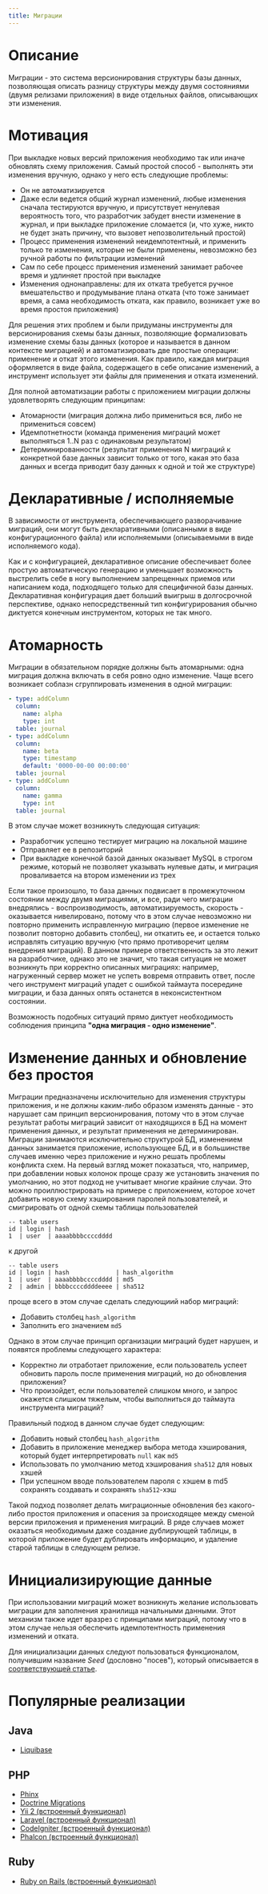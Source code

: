 ```yaml
---
title: Миграции
---
```


# Описание

Миграции - это система версионирования структуры базы данных, 
позволяющая описать разницу структуры между двумя состояниями (двумя
релизами приложения) в виде отдельных файлов, описывающих эти изменения.

# Мотивация

При выкладке новых версий приложения необходимо так или иначе обновлять
схему приложения. Самый простой способ - выполнять эти изменения 
вручную, однако у него есть следующие проблемы:

- Он не автоматизируется
- Даже если ведется общий журнал изменений, любые изменения сначала 
тестируются вручную, и присутствует ненулевая вероятность того, что
разработчик забудет внести изменение в журнал, и при выкладке 
приложение сломается (и, что хуже, никто не будет знать причину, что
вызовет непозволительный простой)
- Процесс применения изменений неидемпотентный, и применить только те
изменения, которые не были применены, невозможно без ручной работы по
фильтрации изменений
- Сам по себе процесс применения изменений занимает рабочее время и
удлиняет простой при выкладке
- Изменения однонаправлены: для их отката требуется ручное 
вмешательство и продумывание плана отката (что тоже занимает время, 
а сама необходимость отката, как правило, возникает уже во время 
простоя приложения)

Для решения этих проблем и были придуманы инструменты для 
версионирования схемы базы данных, позволяющие формализовать 
изменение схемы базы данных (которое и называется в данном контексте 
миграцией) и автоматизировать две простые операции: применение и откат
этого изменения. Как правило, каждая миграция оформляется в виде файла,
содержащего в себе описание изменений, а инструмент использует эти 
файлы для применения и отката изменений.

Для полной автоматизации работы с приложением миграции должны 
удовлетворять следующим принципам:

- Атомарности (миграция должна либо примениться вся, либо не 
примениться совсем)
- Идемпотнетности (команда применения миграций может выполняться 
1..N раз с одинаковым результатом)
- Детерминированности (результат применения N миграций к конкретной 
базе данных зависит только от того, какая это база данных и всегда 
приводит базу данных к одной и той же структуре)

# Декларативные / исполняемые

В зависимости от инструмента, обеспечивающего разворачивание миграций,
они могут быть декларативными (описанными в виде конфигурационного 
файла) или исполняемыми (описываемыми в виде исполняемого кода).

Как и с конфигурацией, декларативное описание обеспечивает более 
простую автоматическую генерацию и уменьшает возможность выстрелить 
себе в ногу выполнением запрещенных приемов или написанием кода,
подходящего только для специфичной базы данных. Декларативная 
конфигурация дает больший выигрыш в долгосрочной перспективе, однако
непосредственный тип конфигурирования обычно диктуется конечным 
инструментом, которых не так много.

# Атомарность

Миграции в обязательном порядке должны быть атомарными: одна миграция
должна включать в себя ровно одно изменение. Чаще всего возникает 
соблазн сгруппировать изменения в одной миграции:

```yml
- type: addColumn
  column:
    name: alpha
    type: int
  table: journal
- type: addColumn
  column:
    name: beta
    type: timestamp
    default: '0000-00-00 00:00:00'
  table: journal
- type: addColumn
  column:
    name: gamma
    type: int
  table: journal
```

В этом случае может возникнуть следующая ситуация:

- Разработчик успешно тестирует миграцию на локальной машине
- Отправляет ее в репозиторий
- При выкладке конечной базой данных оказывает MySQL в строгом режиме,
который не позволяет указывать нулевые даты, и миграция проваливается
на втором изменении из трех

Если такое произошло, то база данных подвисает в промежуточном 
состоянии между двумя миграциями, и все, ради чего миграции 
внедрялись - воспроизводимость, автоматизируемость, скорость - 
оказывается нивелировано, потому что в этом случае невозможно ни 
повторно применить исправленную миграцию (первое изменение не позволит 
повторно добавить столбец), ни откатить ее, и остается только 
исправлять ситуацию вручную (что прямо противоречит целям внедрения 
миграций). В данном примере ответственность за это лежит на 
разработчике, однако это не значит, что такая ситуация не может 
возникнуть при корректно описанных миграциях: например, нагруженный 
сервер может не успеть вовремя отправить ответ, после чего инструмент 
миграций упадет с ошибкой таймаута посередине миграции, и база данных
опять останется в неконсистентном состоянии.

Возможность подобных ситуаций прямо диктует необходимость соблюдения
принципа **"одна миграция - одно изменение"**.

# Изменение данных и обновление без простоя

Миграции предназначены исключительно для изменения структуры 
приложения, и не должны каким-либо образом изменять данные - это 
нарушает сам принцип версионирования, потому что в этом случае 
результат работы миграций зависит от находящихся в БД на момент 
применения данных, и результат применения не детерминирован. 
Миграции занимаются исключительно структурой БД, изменением данных 
занимается приложение, использующее БД, и в большинстве случаев именно 
через приложение и нужно решать проблемы конфликта схем. На первый 
взгляд может показаться, что, например, при добавлении новых колонок
проще сразу же установить значения по умолчанию, но этот подход не 
учитывает многие крайние случаи. Это можно проиллюстрировать на примере
с приложением, которое хочет добавить новую схему хэширования паролей
пользователей, и смигрировать от одной схемы таблицы пользователей

    -- table users
    id | login | hash
    1  | user  | aaaabbbbccccdddd
    
к другой

    -- table users
    id | login | hash             | hash_algorithm
    1  | user  | aaaabbbbccccdddd | md5
    2  | admin | bbbbccccddddeeee | sha512
    
проще всего в этом случае сделать следующиий набор миграций:

- Добавить столбец `hash_algorithm`
- Заполнить его значением `md5`

Однако в этом случае принцип организации миграций будет нарушен, и
появятся проблемы следующего характера:

- Корректно ли отработает приложение, если пользователь успеет обновить 
пароль после применения миграций, но до обновления приложения?
- Что произойдет, если пользователей слишком много, и запрос окажется
слишком тяжелым, чтобы выполниться до таймаута инструмента миграций?

Правильный подход в данном случае будет следующим:

- Добавить новый столбец `hash_algorithm`
- Добавить в приложение менеджер выбора метода хэширования, который 
будет интерпретировать `null` как `md5`
- Использовать по умолчанию метод хэширования `sha512` для новых хэшей
- При успешном вводе пользователем пароля с хэшем в md5 сохранять 
создавать и сохранять `sha512`-хэш

Такой подход позволяет делать миграционные обновления без какого-либо 
простоя приложения и опасения за происходящее между сменой версии 
приложения и применения миграций. В ряде случаев может оказаться 
необходимым даже создание дублирующей таблицы, в которой приложение
будет дублировать информацию, и удаление старой таблицы в следующем 
релизе.

# Инициализирующие данные

При использовании миграций может возникнуть желание использовать 
миграции для заполнения хранилища начальными данными. Этот механизм 
также идет вразрез с принципами миграций, потому что в этом случае
нельзя обеспечить идемпотентность применения изменений и отката.

Для инициализации данных следуют пользоваться функционалом, получившим
название *Seed* (дословно "посев"), который описывается в 
[соответствующей статье](seed).

# Популярные реализации

## Java

- [Liquibase][liquibase]

## PHP

- [Phinx][phinx]
- [Doctrine Migrations][doctrine-migrations]
- [Yii 2 (встроенный функционал)][yii]
- [Laravel (встроенный функционал)][laravel]
- [CodeIgniter (встроенный функционал)][codeigniter]
- [Phalcon (встроенный функционал)][phalcon]

## Ruby

- [Ruby on Rails (встроенный функционал)][ruby-on-rails]

  [liquibase]: http://www.liquibase.org/
  [phinx]: https://phinx.org/
  [doctrine-migrations]: https://github.com/doctrine/migrations
  [yii]: http://www.yiiframework.com/doc-2.0/guide-db-migrations.html
  [laravel]: https://laravel.com/docs/5.4/migrations
  [codeigniter]: https://www.codeigniter.com/user_guide/libraries/migration.html
  [phalcon]: https://docs.phalconphp.com/en/latest/reference/migrations.html
  [ruby-on-rails]: http://rubyonrails.org/